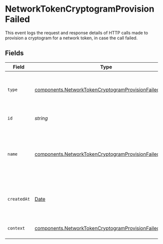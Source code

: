 # NetworkTokenCryptogramProvisionFailed

This event logs the request and response details of HTTP calls made to provision a cryptogram for a network token, in case the call failed.


## Fields

| Field                                                                                                                              | Type                                                                                                                               | Required                                                                                                                           | Description                                                                                                                        | Example                                                                                                                            |
| ---------------------------------------------------------------------------------------------------------------------------------- | ---------------------------------------------------------------------------------------------------------------------------------- | ---------------------------------------------------------------------------------------------------------------------------------- | ---------------------------------------------------------------------------------------------------------------------------------- | ---------------------------------------------------------------------------------------------------------------------------------- |
| `type`                                                                                                                             | [components.NetworkTokenCryptogramProvisionFailedType](../../models/components/networktokencryptogramprovisionfailedtype.md)       | :heavy_minus_sign:                                                                                                                 | The type of this resource. Is always `transaction-event`.                                                                          | transaction-event                                                                                                                  |
| `id`                                                                                                                               | *string*                                                                                                                           | :heavy_minus_sign:                                                                                                                 | The unique identifier for this event.                                                                                              | fe26475d-ec3e-4884-9553-f7356683f7f9                                                                                               |
| `name`                                                                                                                             | [components.NetworkTokenCryptogramProvisionFailedName](../../models/components/networktokencryptogramprovisionfailedname.md)       | :heavy_minus_sign:                                                                                                                 | The name of this resource. Is always `network-token-cryptogram-provision-failed`.                                                  | network-token-cryptogram-provision-failed                                                                                          |
| `createdAt`                                                                                                                        | [Date](https://developer.mozilla.org/en-US/docs/Web/JavaScript/Reference/Global_Objects/Date)                                      | :heavy_minus_sign:                                                                                                                 | The date and time when this event was created in our system.                                                                       | 2013-07-16T19:23:00.000+00:00                                                                                                      |
| `context`                                                                                                                          | [components.NetworkTokenCryptogramProvisionFailedContext](../../models/components/networktokencryptogramprovisionfailedcontext.md) | :heavy_minus_sign:                                                                                                                 | Additional context for this event.                                                                                                 |                                                                                                                                    |